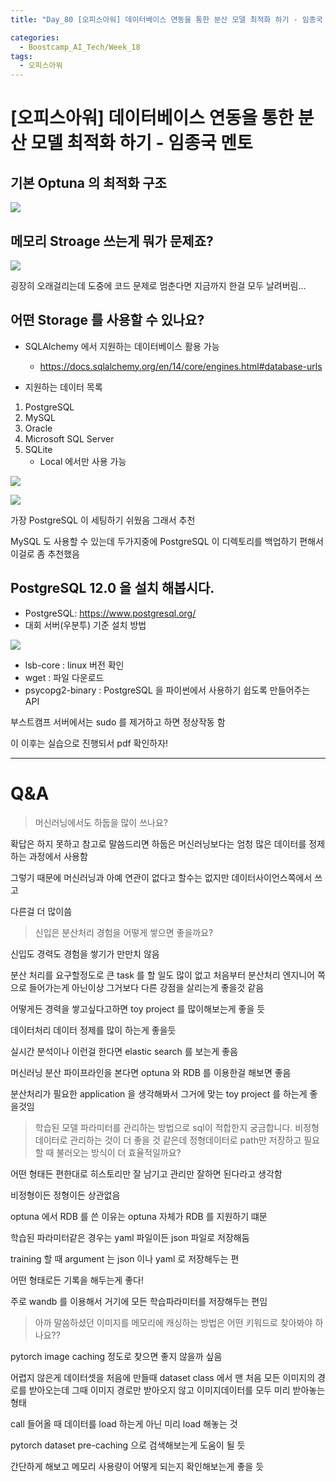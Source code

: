 ```yaml
---
title: "Day_80 [오피스아워] 데이터베이스 연동을 통한 분산 모델 최적화 하기 - 임종국 멘토"

categories:
  - Boostcamp_AI_Tech/Week_18
tags:
  - 오피스아워
---
```

  
# [오피스아워] 데이터베이스 연동을 통한 분산 모델 최적화 하기 - 임종국 멘토

## 기본 Optuna 의 최적화 구조

![]({{site.url}}/assets/images/boostcamp/ab2b8ce7.png)

## 메모리 Stroage 쓰는게 뭐가 문제죠?

![]({{site.url}}/assets/images/boostcamp/e34e86b1.png)

굉장히 오래걸리는데 도중에 코드 문제로 멈춘다면 지금까지 한걸 모두 날려버림...

## 어떤 Storage 를 사용할 수 있나요?

- SQLAlchemy 에서 지원하는 데이터베이스 활용 가능
  - https://docs.sqlalchemy.org/en/14/core/engines.html#database-urls

- 지원하는 데이터 목록
1. PostgreSQL
2. MySQL
3. Oracle
4. Microsoft SQL Server
5. SQLite
   - Local 에서만 사용 가능

![]({{site.url}}/assets/images/boostcamp/8cf3e3a4.png)

![]({{site.url}}/assets/images/boostcamp/6897ab4a.png)

가장 PostgreSQL 이 세팅하기 쉬웠음 그래서 추천

MySQL 도 사용할 수 있는데 두가지중에 PostgreSQL 이 디렉토리를 백업하기 편해서 이걸로 좀 추천했음

## PostgreSQL 12.0 을 설치 해봅시다.

- PostgreSQL: https://www.postgresql.org/
- 대회 서버(우분투) 기준 설치 방법

![]({{site.url}}/assets/images/boostcamp/15d53f2e.png)

- lsb-core : linux 버전 확인
- wget : 파일 다운로드
- psycopg2-binary : PostgreSQL 을 파이썬에서 사용하기 쉽도록 만들어주는 API

부스트캠프 서버에서는 sudo 를 제거하고 하면 정상작동 함

이 이후는 실습으로 진행되서 pdf 확인하자!

---

# Q&A

> 머신러닝에서도 하둡을 많이 쓰나요?

확답은 하지 못하고 참고로 말씀드리면 하둡은 머신러닝보다는 엄청 많은 데이터를 정제하는 과정에서 사용함

그렇기 때문에 머신러닝과 아예 연관이 없다고 할수는 없지만 데이터사이언스쪽에서 쓰고

다른걸 더 많이씀

> 신입은 분산처리 경험을 어떻게 쌓으면 좋을까요?

신입도 경력도 경험을 쌓기가 만만치 않음

분산 처리를 요구할정도로 큰 task 를 할 일도 많이 없고 처음부터 분산처리 엔지니어 쪽으로 들어가는게 아닌이상 그거보다
다른 강점을 살리는게 좋을것 같음

어떻게든 경력을 쌓고싶다고하면 toy project 를 많이해보는게 좋을 듯

데이터처리 데이터 정제를 많이 하는게 좋을듯

실시간 분석이나 이런걸 한다면 elastic search 를 보는게 좋음

머신러닝 분산 파이프라인을 본다면 optuna 와 RDB 를 이용한걸 해보면 좋음

분산처리가 필요한 application 을 생각해봐서 그거에 맞는 toy project 를 하는게 좋을것임

> 학습된 모델 파라미터를 관리하는 방법으로 sql이 적합한지 궁금합니다. 비정형데이터로 관리하는 것이 더 좋을 것 같은데 정형데이터로 
path만 저장하고 필요할 때 불러오는 방식이 더 효율적일까요?

어떤 형태든 편한대로 히스토리만 잘 남기고 관리만 잘하면 된다라고 생각함

비정형이든 정형이든 상관없음

optuna 에서 RDB 를 쓴 이유는 optuna 자체가 RDB 를 지원하기 떄문

학습된 파라미터같은 경우는 yaml 파일이든 json 파일로 저장해둠

training 할 때 argument 는 json 이나 yaml 로 저장해두는 편

어떤 형태로든 기록을 해두는게 좋다!

주로 wandb 를 이용해서 거기에 모든 학습파라미터를 저장해두는 편임

> 아까 말씀하셨던 이미지를 메모리에 캐싱하는 방법은 어떤 키워드로 찾아봐야 하나요??

pytorch image caching 정도로 찾으면 좋지 않을까 싶음

어렵지 않은게 데이터셋을 처음에 만들때 dataset class 에서 맨 처음 모든 이미지의 경로를 받아오는데 그때 이미지 경로만 받아오지 않고 이미지데이터를
모두 미리 받아놓는 형태

call 들어올 때 데이터를 load 하는게 아닌 미리 load 해놓는 것

pytorch dataset pre-caching 으로 검색해보는게 도움이 될 듯

간단하게 해보고 메모리 사용량이 어떻게 되는지 확인해보는게 좋을 듯



